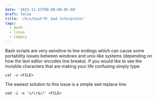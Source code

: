 ```yaml
---
date: '2023-11-23T00:00:00-05:00'
draft: false
title: '/bin/bash^M: bad interpreter'
tags:
  - bash
  - linux
  - Legacy
---
```

Bash scripts are very sensitive to line endings which can cause some portability issues between windows and unix-like systems (depending on how the text editor encodes line breaks). If you would like to see the invisible characters that are making your life confusing simply type: 
```
cat -v <FILE>
```
The easiest solution to this issue is a simple sed replace line:
```
sed -i -e 's/\r$//' <FILE>
```
